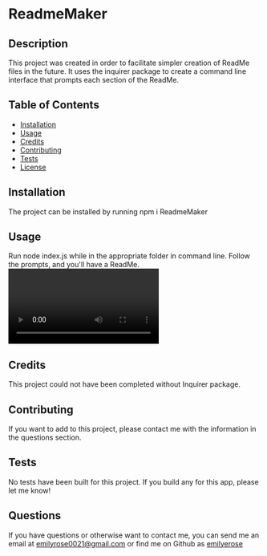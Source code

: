 # ReadmeMaker

## Description
This project was created in order to facilitate simpler creation of ReadMe files in the future. It uses the inquirer package to create a command line interface that prompts each section of the ReadMe.

## Table of Contents
- [Installation](#installation)
- [Usage](#usage)
- [Credits](#credits)
- [Contributing](#contributing)
- [Tests](#tests)
- [License](#license)


## Installation
The project can be installed by running 
npm i ReadmeMaker

## Usage
Run node index.js while in the appropriate folder in command line. Follow the prompts, and you'll have a ReadMe.
![walkthrough video](./readmeDemo.mov)

## Credits
  This project could not have been completed without Inquirer package.
  
## Contributing
If you want to add to this project, please contact me with the information in the questions section.

## Tests
No tests have been built for this project. If you build any for this app, please let me know!


## Questions
If you have questions or otherwise want to contact me, you can send me an email at [emilyrose0021@gmail.com](mailto:emilyrose0021@gmail.com) or find me on Github as [emilyerose](https://github.com/emilyerose) 

